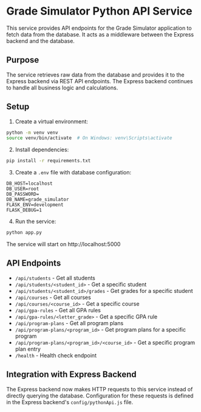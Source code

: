 # Grade Simulator Python API Service

This service provides API endpoints for the Grade Simulator application to fetch data from the database. 
It acts as a middleware between the Express backend and the database.

## Purpose

The service retrieves raw data from the database and provides it to the Express backend via REST API endpoints. 
The Express backend continues to handle all business logic and calculations.

## Setup

1. Create a virtual environment:
```bash
python -m venv venv
source venv/bin/activate  # On Windows: venv\Scripts\activate
```

2. Install dependencies:
```bash
pip install -r requirements.txt
```

3. Create a `.env` file with database configuration:
```
DB_HOST=localhost
DB_USER=root
DB_PASSWORD=
DB_NAME=grade_simulator
FLASK_ENV=development
FLASK_DEBUG=1
```

4. Run the service:
```bash
python app.py
```

The service will start on http://localhost:5000

## API Endpoints

- `/api/students` - Get all students
- `/api/students/<student_id>` - Get a specific student
- `/api/students/<student_id>/grades` - Get grades for a specific student
- `/api/courses` - Get all courses
- `/api/courses/<course_id>` - Get a specific course
- `/api/gpa-rules` - Get all GPA rules
- `/api/gpa-rules/<letter_grade>` - Get a specific GPA rule
- `/api/program-plans` - Get all program plans
- `/api/program-plans/<program_id>` - Get program plans for a specific program
- `/api/program-plans/<program_id>/<course_id>` - Get a specific program plan entry
- `/health` - Health check endpoint

## Integration with Express Backend

The Express backend now makes HTTP requests to this service instead of directly querying the database.
Configuration for these requests is defined in the Express backend's `config/pythonApi.js` file. 
